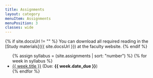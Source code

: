 ```yaml
---
title: Assignments
layout: category
menuItem: Assignments
menuPosition: 3
classes: wide
---
```


{% if site.docsUrl != "" %}
You can download all required reading in the [Study materials]({{ site.docsUrl }}) at the faculty website.
{% endif %}



<ul>
{% assign syllabus = (site.assignments | sort: "number") %}
{% for week in syllabus %}
  <li>
  	<a href="{{ site.baseurl }}{{ week.url }}">{{ week.title }}</a> 
  	(Due: <b>{{ week.date_due }}</b>)</li>
{% endfor %}
</ul>





